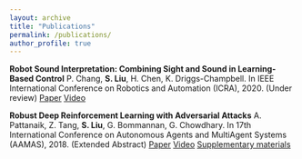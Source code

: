 ```yaml
---
layout: archive
title: "Publications"
permalink: /publications/
author_profile: true
---
```


**Robot Sound Interpretation: Combining Sight and Sound in Learning-Based Control**
P. Chang, **S. Liu**, H. Chen, K. Driggs-Champbell. In IEEE International Conference on Robotics and Automation (ICRA), 2020. (Under review)
[Paper](https://arxiv.org/abs/1909.09172) [Video](https://www.youtube.com/watch?v=0ONGQwhGn_Y)

**Robust Deep Reinforcement Learning with Adversarial Attacks**
A. Pattanaik, Z. Tang, **S. Liu**, G. Bommannan, G. Chowdhary. In 17th International Conference on Autonomous Agents and MultiAgent Systems (AAMAS), 2018. (Extended Abstract)
[Paper](https://arxiv.org/abs/1712.03632) [Video](https://www.youtube.com/watch?v=8xPaca3cjEU) [Supplementary materials](https://shuijing725.github.io/files/Supplementary_for_Robust_Deep_Reinforcement_Learning_with_Adversarial_Attacks.pdf)